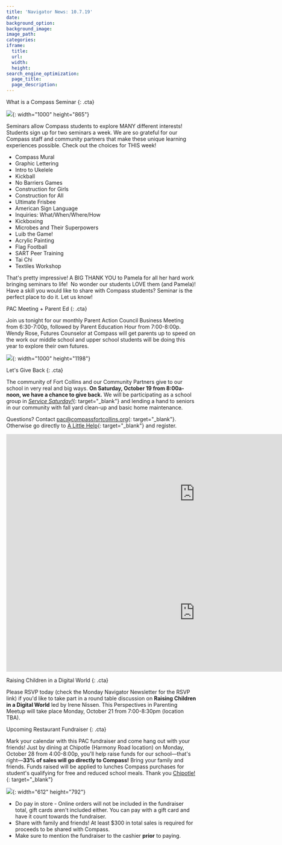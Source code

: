 ```yaml
---
title: 'Navigator News: 10.7.19'
date:
background_option:
background_image:
image_path:
categories:
iframe:
  title:
  url:
  width:
  height:
search_engine_optimization:
  page_title:
  page_description:
---
```


What is a Compass Seminar
{: .cta}

![](/assets/images/art-seminars-always-fill-up-fast-1.jpg){: width="1000" height="865"}

Seminars allow Compass students to explore MANY different interests\! Students sign up for two seminars a week. We are so grateful for our Compass staff and community partners that make these unique learning experiences possible. Check out the choices for THIS week\!

* Compass Mural
* Graphic Lettering
* Intro to Ukelele
* Kickball
* No Barriers Games
* Construction for Girls
* Construction for All
* Ultimate Frisbee
* American Sign Language
* Inquiries: What/When/Where/How
* Kickboxing
* Microbes and Their Superpowers
* Luib the Game\!
* Acrylic Painting
* Flag Football
* SART Peer Training
* Tai Chi
* Textiles Workshop

That's pretty impressive\! A BIG THANK YOU to Pamela for all her hard work bringing seminars to life\!&nbsp; No wonder our students LOVE them (and Pamela)\! Have a skill you would like to share with Compass students? Seminar is the perfect place to do it. Let us know\!

PAC Meeting + Parent Ed
{: .cta}

Join us tonight for our monthly Parent Action Council Business Meeting from 6:30-7:00p, followed by Parent Education Hour from 7:00-8:00p. Wendy Rose, Futures Counselor at Compass will get parents up to speed on the work our middle school and upper school students will be doing this year to explore their own futures.

![](/assets/images/electronics-work-in-the-communication-venture-1.jpg){: width="1000" height="1198"}

Let's Give Back
{: .cta}

The community of Fort Collins and our Community Partners give to our school in very real and big ways. **On Saturday, October 19 from 8:00a-noon, we have a chance to give back.** We will be participating as a school group in [*Service Saturday\!*](https://www.alittlehelp.org/civicrm/event/info?reset=1&amp;id=1585){: target="_blank"} and lending a hand to seniors in our community with fall yard clean-up and basic home maintenance.

Questions? Contact&nbsp;[pac@compassfortcollins.org](mailto:pac@compassfortcollins.org){: target="_blank"}. Otherwise go directly to [A Little Help](https://www.alittlehelp.org/civicrm/event/register?id=1585&amp;reset=1){: target="_blank"} and register.&nbsp;

<div class="cms-embed" data-cms-embed="PGlmcmFtZSB3aWR0aD0iMTAwMCIgaGVpZ2h0PSIzMTUiIHNyYz0iaHR0cHM6Ly93d3cueW91dHViZS5jb20vZW1iZWQvLXd3QThlRW0ydlUiIGZyYW1lYm9yZGVyPSIwIiBhbGxvdz0iYWNjZWxlcm9tZXRlcjsgYXV0b3BsYXk7IGVuY3J5cHRlZC1tZWRpYTsgZ3lyb3Njb3BlOyBwaWN0dXJlLWluLXBpY3R1cmUiIGFsbG93ZnVsbHNjcmVlbj48L2lmcmFtZT4="><iframe width="1000" height="315" src="https://www.youtube.com/embed/-wwA8eEm2vU" frameborder="0" allow="accelerometer; autoplay; encrypted-media; gyroscope; picture-in-picture" allowfullscreen=""></iframe></div>

<div class="cms-embed" data-cms-embed="PGlmcmFtZSB3aWR0aD0iMTAwMCIgaGVpZ2h0PSIzMTUiIHNyYz0iaHR0cHM6Ly93d3cueW91dHViZS5jb20vZW1iZWQvcDlMRk16UVpmUTgiIGZyYW1lYm9yZGVyPSIwIiBhbGxvdz0iYWNjZWxlcm9tZXRlcjsgYXV0b3BsYXk7IGVuY3J5cHRlZC1tZWRpYTsgZ3lyb3Njb3BlOyBwaWN0dXJlLWluLXBpY3R1cmUiIGFsbG93ZnVsbHNjcmVlbj48L2lmcmFtZT4="><iframe width="1000" height="315" src="https://www.youtube.com/embed/p9LFMzQZfQ8" frameborder="0" allow="accelerometer; autoplay; encrypted-media; gyroscope; picture-in-picture" allowfullscreen=""></iframe></div>

Raising Children in a Digital World
{: .cta}

Please RSVP today (check the Monday Navigator Newsletter for the RSVP link) if you'd like to take part in a round table discussion on **Raising Children in a Digital World**&nbsp;led by Irene Nissen. This Perspectives in Parenting Meetup will take place Monday, October 21 from 7:00-8:30pm (location TBA).&nbsp;

Upcoming Restaurant Fundraiser
{: .cta}

Mark your calendar with this PAC fundraiser and come hang out with your friends\! Just by dining at Chipotle (Harmony Road location) on Monday, October 28 from 4:00-8:00p, you'll help raise funds for our school—that's right—**33% of sales will go directly to Compass\!** Bring your family and friends. Funds raised will be applied to lunches Compass purchases for student's qualifying for free and reduced school meals. Thank you&nbsp;[Chipotle\!](https://compassfortcollins.us14.list-manage.com/track/click?u=f92353bb4e553c0be87c16d55&amp;id=c3d6cdb490&amp;e=d44f2694ec){: target="_blank"}&nbsp;

![](/assets/images/268409-flyer.jpg){: width="612" height="792"}

* Do pay in store - Online orders will not be included in the fundraiser total, gift cards aren't included either. You can pay with a gift card and have it count towards the fundraiser.
* Share with family and friends\! At least $300 in total sales is required for proceeds to be shared with Compass.
* Make sure to mention the fundraiser to the cashier&nbsp;**prior**&nbsp;to paying.

&nbsp;